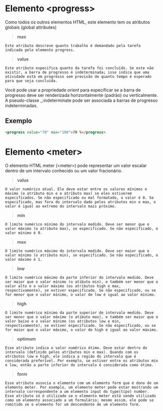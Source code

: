 # Elemento \<progress\>

Como todos os outros elementos HTML, este elemento tem os atributos globais (global attributes)

> **max**

    Este atributo descreve quanto trabalho é demandado pela tarefa indicada pelo elemento progress.

> **value**

    Este atributo especifica quanto da tarefa foi concluído. Se este não existir, a barra de progresso é indeterminada; isso indica que uma atividade está em progresso sem previsão de quanto tempo é esperado para que seja concluída.

Você pode usar a propriedade _orient_ para especificar se a barra de progresso deve ser renderizada horizontalmente (padrão) ou verticalmente. A pseudo-classe \_:indeterminate pode ser associada a barras de progresso indeterminadas.

## Exemplo

```html
<progress value="70" max="100">70 %</progress>
```

# Elemento \<meter\>

O elemento HTML meter (\<meter\>) pode representar um valor escalar dentro de um intervalo conhecido ou um valor fracionário.

> **value**

    O valor numérico atual. Ele deve estar entre os valores mínimos e máximo (o atributo min e o atributo max) se eles estiverem especificados. Se não especificado ou mal formatado, o valor é 0. Se especificado, mas fora do intervalo dado pelos atributos min e max, o valor é igual ao extremo do intervalo mais próximo.

> **min**

    O limite numérico mínimo do intervalo medido. Deve ser menor que o valor máximo (o atributo max), se especificado. Se não especificado, o valor mínimo é 0.

> **max**

    O limite numérico máximo do intervalo medido. Deve ser maior que o valor mínimo (o atributo min), se especificado. Se não especificado, o valor máximo é 1.

> **low**

    O limite numérico máximo da parte inferior do intervalo medido. Deve ser maior que o valor mínimo (o atibuto min), e também ser menor que o valor alto e o valor máximo (os atributos high e max, respectivamente), se estiver especificado. Se não especificado, ou se for menor que o valor mínimo, o valor de low é igual ao valor mínimo.

> **high**

    O limite numérico mínimo da parte superior do intervalo medido. Deve ser menor que o valor máximo (o atibuto max), e também ser maior que o valor baixo e o valor mínimo (os atributos low e min, respectivamente), se estiver especificado. Se não especificado, ou se for maior que o valor máximo, o valor de high é igual ao valor máximo.

> **optimum**

    Esse atributo indica o valor numérico ótimo. Deve estar dentro do intervalo (definido pelos atributos min e max). Quando com os atributos low e high, ele indica a região do intervalo que é considerada preferível. Por exemplo, se estiver entre os atributos min e low, então a parte inferior do intervalo é considerada como ótima.

> **form**

    Esse atributo associa o elemento com um elemento form que é dono de um elemento meter. Por exemplo, um elemento meter pode estar mostrando um intervalo correspondente a um elemento input do type(tipo) number. Esse atributo só é utilizado se o elemento meter está sendo utilizado como um elemento associado a um formulário; mesmo assim, ele pode se romitido se o elemento for um descendente de um elemento form.
